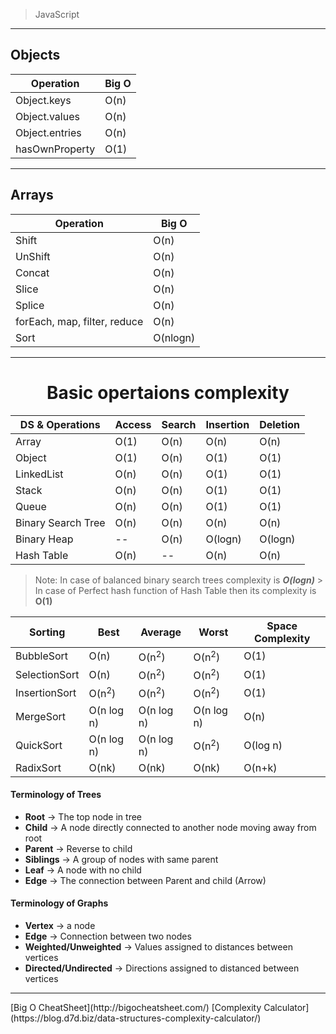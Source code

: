 > JavaScript

---

## Objects

| Operation      | Big O |
| -------------- | ----- |
| Object.keys    | O(n)  |
| Object.values  | O(n)  |
| Object.entries | O(n)  |
| hasOwnProperty | O(1)  |

---

## Arrays

| Operation                    | Big O    |
| ---------------------------- | -------- |
| Shift                        | O(n)     |
| UnShift                      | O(n)     |
| Concat                       | O(n)     |
| Slice                        | O(n)     |
| Splice                       | O(n)     |
| forEach, map, filter, reduce | O(n)     |
| Sort                         | O(nlogn) |

---

# <center> Basic opertaions complexity

| DS & Operations    | Access | Search | Insertion | Deletion |
| ------------------ | ------ | ------ | --------- | -------- |
| Array              | O(1)   | O(n)   | O(n)      | O(n)     |
| Object             | O(1)   | O(n)   | O(1)      | O(1)     |
| LinkedList         | O(n)   | O(n)   | O(1)      | O(1)     |
| Stack              | O(n)   | O(n)   | O(1)      | O(1)     |
| Queue              | O(n)   | O(n)   | O(1)      | O(1)     |
| Binary Search Tree | O(n)   | O(n)   | O(n)      | O(n)     |
| Binary Heap        | --     | O(n)   | O(logn)   | O(logn)  |
| Hash Table         | O(n)   | --     | O(n)      | O(n)     |

> Note: In case of balanced binary search trees complexity is **_O(logn)_** > <br>In case of Perfect hash function of Hash Table then its complexity is **O(1)**

| Sorting       | Best             | Average          | Worst            | Space Complexity |
| ------------- | ---------------- | ---------------- | ---------------- | ---------------- |
| BubbleSort    | O(n)             | O(n<sup>2</sup>) | O(n<sup>2</sup>) | O(1)             |
| SelectionSort | O(n)             | O(n<sup>2</sup>) | O(n<sup>2</sup>) | O(1)             |
| InsertionSort | O(n<sup>2</sup>) | O(n<sup>2</sup>) | O(n<sup>2</sup>) | O(1)             |
| MergeSort     | O(n log n)       | O(n log n)       | O(n log n)       | O(n)             |
| QuickSort     | O(n log n)       | O(n log n)       | O(n<sup>2</sup>) | O(log n)         |
| RadixSort     | O(nk)            | O(nk)            | O(nk)            | O(n+k)           |

#### Terminology of Trees

- **Root** &rarr; The top node in tree
- **Child** &rarr; A node directly connected to another node moving away from root
- **Parent** &rarr; Reverse to child
- **Siblings** &rarr; A group of nodes with same parent
- **Leaf** &rarr; A node with no child
- **Edge** &rarr; The connection between Parent and child (Arrow)

#### Terminology of Graphs

- **Vertex** &rarr; a node
- **Edge** &rarr; Connection between two nodes
- **Weighted/Unweighted** &rarr; Values assigned to distances between vertices
- **Directed/Undirected** &rarr; Directions assigned to distanced between vertices

<hr>
[Big O CheatSheet](http://bigocheatsheet.com/)
[Complexity Calculator](https://blog.d7d.biz/data-structures-complexity-calculator/)
